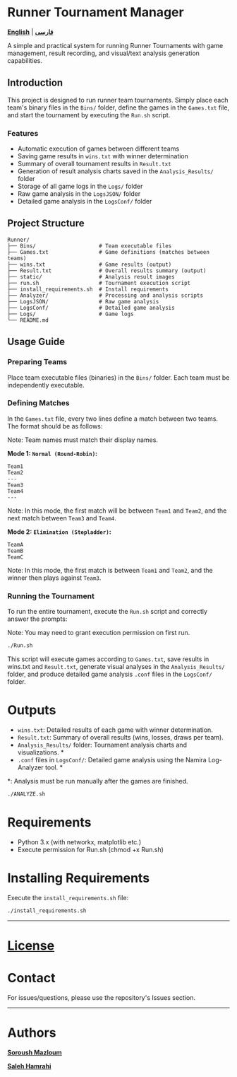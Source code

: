# Runner Tournament Manager

[**English**](README.md) | **[فارسی](README-Fa.md)**

A simple and practical system for running Runner Tournaments with game management, result recording, and visual/text analysis generation capabilities.

## Introduction

This project is designed to run runner team tournaments. Simply place each team's binary files in the `Bins/` folder, define the games in the `Games.txt` file, and start the tournament by executing the `Run.sh` script.

### Features

- Automatic execution of games between different teams
- Saving game results in `wins.txt` with winner determination
- Summary of overall tournament results in `Result.txt`
- Generation of result analysis charts saved in the `Analysis_Results/` folder
- Storage of all game logs in the `Logs/` folder
- Raw game analysis in the `LogsJSON/` folder
- Detailed game analysis in the `LogsConf/` folder

## Project Structure

```
Runner/
├── Bins/                    # Team executable files
├── Games.txt                # Game definitions (matches between teams)
├── wins.txt                 # Game results (output)
├── Result.txt               # Overall results summary (output)
├── static/                  # Analysis result images
├── run.sh                   # Tournament execution script
├── install_requirements.sh  # Install requirements
├── Analyzer/                # Processing and analysis scripts
├── LogsJSON/                # Raw game analysis
├── LogsConf/                # Detailed game analysis
├── Logs/                    # Game logs
└── README.md
```

## Usage Guide

### Preparing Teams

Place team executable files (binaries) in the `Bins/` folder. Each team must be independently executable.

### Defining Matches

In the `Games.txt` file, every two lines define a match between two teams. The format should be as follows:

Note: Team names must match their display names.

**Mode 1: `Normal (Round-Robin)`:**

```
Team1
Team2
---
Team3
Team4
---
```

Note: In this mode, the first match will be between `Team1` and `Team2`, and the next match between `Team3` and `Team4`.

**Mode 2: `Elimination (Stepladder)`:**

```
TeamA
TeamB
TeamC
```

Note: In this mode, the first match is between `Team1` and `Team2`, and the winner then plays against `Team3`.

### Running the Tournament

To run the entire tournament, execute the `Run.sh` script and correctly answer the prompts:

Note: You may need to grant execution permission on first run.

```sh
./Run.sh
```

This script will execute games according to `Games.txt`, save results in wins.txt and `Result.txt`, generate visual analyses in the `Analysis_Results/` folder, and produce detailed game analysis `.conf` files in the `LogsConf/` folder.


# Outputs

- `wins.txt`: Detailed results of each game with winner determination.
- `Result.txt`: Summary of overall results (wins, losses, draws per team).
- `Analysis_Results/` folder: Tournament analysis charts and visualizations. *
- `.conf` files in `LogsConf/`: Detailed game analysis using the Namira Log-Analyzer tool. *

*: Analysis must be run manually after the games are finished.
```bash
./ANALYZE.sh
```

# Requirements

- Python 3.x (with networkx, matplotlib etc.)
- Execute permission for Run.sh (chmod +x Run.sh)

# Installing Requirements
Execute the `install_requirements.sh` file:

```sh
./install_requirements.sh
```

---

# [License](https://github.com/soroushmazloum/runner/license)

# Contact

For issues/questions, please use the repository's Issues section.

---

# Authors 

[**Soroush Mazloum**](https://github.com/SoroushMazloum)

[**Saleh Hamrahi**](https://github.com/SalehHamrahi)
